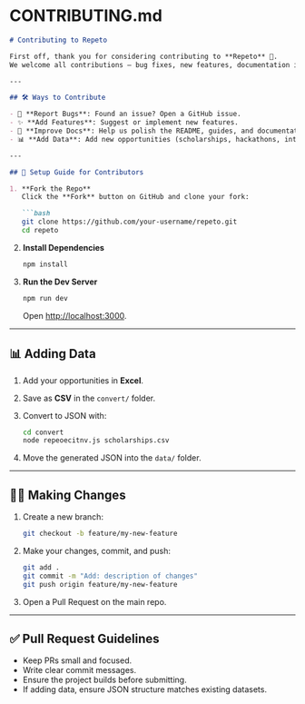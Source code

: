 # CONTRIBUTING.md

```markdown
# Contributing to Repeto

First off, thank you for considering contributing to **Repeto** 💙.  
We welcome all contributions — bug fixes, new features, documentation improvements, and new opportunity data.

---

## 🛠 Ways to Contribute

- 🐛 **Report Bugs**: Found an issue? Open a GitHub issue.  
- ✨ **Add Features**: Suggest or implement new features.  
- 📖 **Improve Docs**: Help us polish the README, guides, and documentation.  
- 📊 **Add Data**: Add new opportunities (scholarships, hackathons, internships, etc.).  

---

## 🚀 Setup Guide for Contributors

1. **Fork the Repo**  
   Click the **Fork** button on GitHub and clone your fork:

   ```bash
   git clone https://github.com/your-username/repeto.git
   cd repeto
   ```

2. **Install Dependencies**  

   ```bash
   npm install
   ```

3. **Run the Dev Server**  

   ```bash
   npm run dev
   ```

   Open [http://localhost:3000](http://localhost:3000).

---

## 📊 Adding Data

1. Add your opportunities in **Excel**.  
2. Save as **CSV** in the `convert/` folder.  
3. Convert to JSON with:

   ```bash
   cd convert
   node repeoecitnv.js scholarships.csv
   ```

4. Move the generated JSON into the `data/` folder.

---

## 🧑‍💻 Making Changes

1. Create a new branch:

   ```bash
   git checkout -b feature/my-new-feature
   ```

2. Make your changes, commit, and push:

   ```bash
   git add .
   git commit -m "Add: description of changes"
   git push origin feature/my-new-feature
   ```

3. Open a Pull Request on the main repo.  

---

## ✅ Pull Request Guidelines

- Keep PRs small and focused.  
- Write clear commit messages.  
- Ensure the project builds before submitting.  
- If adding data, ensure JSON structure matches existing datasets.  

